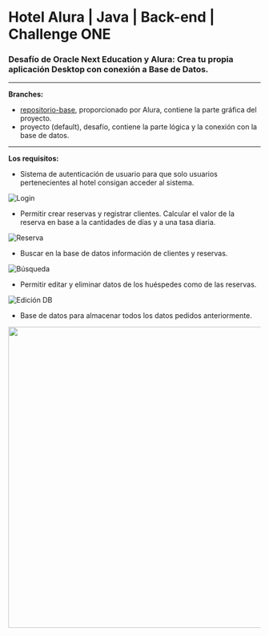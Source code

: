 # Hotel Alura | Java | Back-end | Challenge ONE

### Desafío de Oracle Next Education y Alura: Crea tu propia aplicación Desktop con conexión a Base de Datos.
---

<b>Branches:</b>
- [repositorio-base](https://github.com/alura-challenges/challenge-one-alura-hotel-latam), proporcionado por Alura, contiene la parte gráfica del proyecto.
- proyecto (default), desafío, contiene la parte lógica y la conexión con la base de datos.
---
<b>Los requisitos:</b>

- Sistema de autenticación de usuario para que solo usuarios pertenecientes al hotel consigan acceder al sistema.

![Login](https://user-images.githubusercontent.com/110739445/213839783-b9f1f285-c608-4a2c-926e-c04305b83501.gif)

- Permitir crear reservas y registrar clientes. Calcular el valor de la reserva en base a la cantidades de días y a una tasa diaria.

![Reserva](https://user-images.githubusercontent.com/110739445/213840276-c4a0344d-064a-4d06-bf45-e38261f2e07e.gif)

- Buscar en la base de datos información de clientes y reservas.

![Búsqueda](https://user-images.githubusercontent.com/110739445/213840864-eb0caffa-0a22-439f-b019-e99484f4d330.gif)

- Permitir editar y eliminar datos de los huéspedes como de las reservas.

![Edición DB](https://user-images.githubusercontent.com/110739445/213841050-335e3a21-796e-4a21-a6d4-90b0e3b6d2b6.gif)

- Base de datos para almacenar todos los datos pedidos anteriormente.

<img width="600" heigth="438" src="https://user-images.githubusercontent.com/110739445/213841256-e5dcdbde-da5c-4d4f-8a88-002d03e53c2b.png">